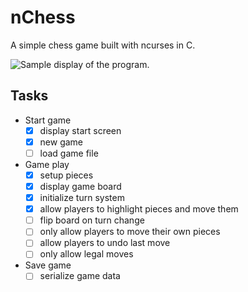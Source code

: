 # nChess
A simple chess game built with ncurses in C.

![Sample display of the program.]("https://github.com/benjaminpotter/nchess/blob/master/res/gameplay.png?raw=true")

## Tasks
- Start game
    - [x] display start screen
    - [x] new game
    - [ ] load game file
- Game play
    - [x] setup pieces
    - [x] display game board
    - [x] initialize turn system
    - [x] allow players to highlight pieces and move them
    - [ ] flip board on turn change
    - [ ] only allow players to move their own pieces
    - [ ] allow players to undo last move 
    - [ ] only allow legal moves
- Save game
    - [ ] serialize game data

